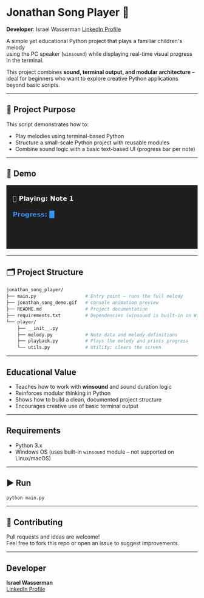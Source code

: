 # Jonathan Song Player 🎵
**Developer**: Israel Wasserman [LinkedIn Profile](https://www.linkedin.com/in/israel-wasserman)

A simple yet educational Python project that plays a familiar children's melody  
using the PC speaker (`winsound`) while displaying real-time visual progress in the terminal.

This project combines **sound, terminal output, and modular architecture** – ideal for beginners who want to explore creative Python applications beyond basic scripts.

---

## 🎯 Project Purpose

This script demonstrates how to:
- Play melodies using terminal-based Python
- Structure a small-scale Python project with reusable modules
- Combine sound logic with a basic text-based UI (progress bar per note)

---

## 🎥 Demo

![Console demo of melody playback](./jonathan_song_demo.gif)

---

## 🗂 Project Structure

```bash
jonathan_song_player/
├── main.py                  # Entry point – runs the full melody
├── jonathan_song_demo.gif   # Console animation preview
├── README.md                # Project documentation
├── requirements.txt         # Dependencies (winsound is built-in on Windows)
└── player/
    ├── __init__.py
    ├── melody.py            # Note data and melody definitions
    ├── playback.py          # Plays the melody and prints progress
    └── utils.py             # Utility: clears the screen
```

---

## Educational Value

- Teaches how to work with **winsound** and sound duration logic
- Reinforces modular thinking in Python
- Shows how to build a clean, documented project structure
- Encourages creative use of basic terminal output

---

## Requirements

- Python 3.x  
- Windows OS (uses built-in `winsound` module – not supported on Linux/macOS)

---

## ▶️ Run

```bash
python main.py
```

---

## 🤝 Contributing

Pull requests and ideas are welcome!  
Feel free to fork this repo or open an issue to suggest improvements.

---

## Developer

**Israel Wasserman**  
[LinkedIn Profile](https://www.linkedin.com/in/israel-wasserman)